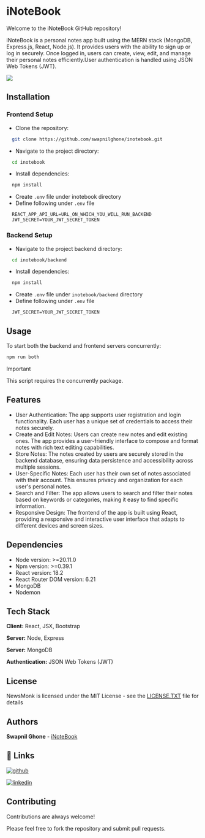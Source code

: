 
# iNoteBook

Welcome to the iNoteBook GitHub repository!

iNoteBook is a personal notes app built using the MERN stack (MongoDB, Express.js, React, Node.js). It provides users with the ability to sign up or log in securely. Once logged in, users can create, view, edit, and manage their personal notes efficiently.User authentication is handled using JSON Web Tokens (JWT).

![](demo.gif)

## Installation

### Frontend Setup

- Clone the repository:

```bash
  git clone https://github.com/swapnilghone/inotebook.git
```
- Navigate to the project directory:
```bash
  cd inotebook
```
- Install dependencies:
```bash
  npm install
```
- Create `.env` file under inotebook directory
- Define following under `.env` file
```.env
  REACT_APP_API_URL=URL_ON_WHICH_YOU_WILL_RUN_BACKEND
  JWT_SECRET=YOUR_JWT_SECRET_TOKEN
```

### Backend Setup

- Navigate to the project backend directory:
```bash
  cd inotebook/backend
```
- Install dependencies:
```bash
  npm install
```
- Create `.env` file under `inotebook/backend` directory
- Define following under `.env` file
```.env
  JWT_SECRET=YOUR_JWT_SECRET_TOKEN
```
## Usage

To start both the backend and frontend servers concurrently:
```bash
npm run both
```

> [!IMPORTANT]
> This script requires the concurrently package.



## Features
- User Authentication: The app supports user registration and login functionality. Each user has a unique set of credentials to access their notes securely.
- Create and Edit Notes: Users can create new notes and edit existing ones. The app provides a user-friendly interface to compose and format notes with rich text editing capabilities.
- Store Notes: The notes created by users are securely stored in the backend database, ensuring data persistence and accessibility across multiple sessions.
- User-Specific Notes: Each user has their own set of notes associated with their account. This ensures privacy and organization for each user's personal notes.
- Search and Filter: The app allows users to search and filter their notes based on keywords or categories, making it easy to find specific information.
- Responsive Design: The frontend of the app is built using React, providing a responsive and interactive user interface that adapts to different devices and screen sizes.


## Dependencies
- Node version: >=20.11.0
- Npm version: >=0.39.1
- React version: 18.2
- React Router DOM version: 6.21
- MongoDB
- Nodemon
## Tech Stack

**Client:** React, JSX, Bootstrap

**Server:** Node, Express

**Server:** MongoDB

**Authentication:** JSON Web Tokens (JWT)
## License

NewsMonk is licensed under the MIT License - see the [LICENSE.TXT](LICENSE.TXT) file for details


## Authors

**Swapnil Ghone** - [iNoteBook](https://github.com/swapnilghone/inotebook)


## 🔗 Links
[![github](https://img.shields.io/badge/github-333?style=for-the-badge&logo=github&logoColor=white)](https://github.com/swapnilghone)

[![linkedin](https://img.shields.io/badge/linkedin-0A66C2?style=for-the-badge&logo=linkedin&logoColor=white)](https://www.linkedin.com/in/swapnil-ghone/)

## Contributing

Contributions are always welcome!

Please feel free to fork the repository and submit pull requests.